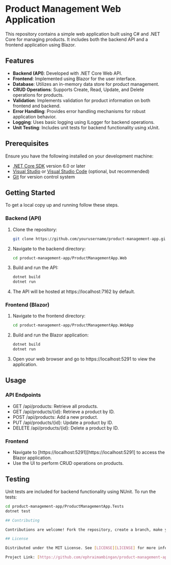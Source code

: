 # Product Management Web Application

This repository contains a simple web application built using C# and .NET Core for managing products. It includes both the backend API and a frontend application using Blazor.

## Features

- **Backend (API)**: Developed with .NET Core Web API.
- **Frontend**: Implemented using Blazor for the user interface.
- **Database**: Utilizes an in-memory data store for product management.
- **CRUD Operations**: Supports Create, Read, Update, and Delete operations for products.
- **Validation**: Implements validation for product information on both frontend and backend.
- **Error Handling**: Provides error handling mechanisms for robust application behavior.
- **Logging**: Uses basic logging using ILogger for backend operations.
- **Unit Testing**: Includes unit tests for backend functionality using xUnit.

## Prerequisites

Ensure you have the following installed on your development machine:

- [.NET Core SDK](https://dotnet.microsoft.com/download) version 6.0 or later
- [Visual Studio](https://visualstudio.microsoft.com/) or [Visual Studio Code](https://code.visualstudio.com/) (optional, but recommended)
- [Git](https://git-scm.com/) for version control system

## Getting Started

To get a local copy up and running follow these steps.

### Backend (API)

1. Clone the repository:

   ```bash
   git clone https://github.com/yourusername/product-management-app.git

2. Navigate to the backend directory:

   ```bash
   cd product-management-app/ProductManagementApp.Web

3. Build and run the API:

   ```bash
   dotnet build
   dotnet run

4. The API will be hosted at https://localhost:7162 by default.

### Frontend (Blazor)

1. Navigate to the frontend directory:

   ```bash
   cd product-management-app/ProductManagementApp.WebApp

2. Build and run the Blazor application:

   ```bash
   dotnet build
   dotnet run

3. Open your web browser and go to https://localhost:5291 to view the application.

## Usage

### API Endpoints

- GET /api/products: Retrieve all products.
- GET /api/products/{id}: Retrieve a product by ID.
- POST /api/products: Add a new product.
- PUT /api/products/{id}: Update a product by ID.
- DELETE /api/products/{id}: Delete a product by ID.

### Frontend

- Navigate to [https://localhost:5291][https://localhost:5291] to access the Blazor application.
- Use the UI to perform CRUD operations on products.

## Testing

Unit tests are included for backend functionality using NUnit. To run the tests:

   ```bash
   cd product-management-app/ProductManagementApp.Tests
   dotnet test

## Contributing

Contributions are welcome! Fork the repository, create a branch, make your changes, and submit a pull request.

## License

Distributed under the MIT License. See [LICENSE][LICENSE] for more information.

Project Link: [https://github.com/ephraimambingan/product-management-app](https://github.com/ephraimambingan/product-management-app)